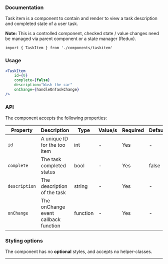 ### Documentation

Task item is a component to contain and render to view a task description and completed state of a user task.

**Note:** This is a controlled component, checked state / value changes need be managed via parent component or a state manager (Redux).

`import { TaskItem } from './components/taskitem'`

### Usage

```jsx
<TaskItem
	id={0}
	complete={false}
	description="Wash the car"
	onChange={handleOnTaskChange}
/>
```

### API

The component accepts the following properties:

Property | Description | Type | Value/s | Required | Default
-|-|-|-|-|-
`id` | A unique ID for the too item | int | - | Yes | -
`complete` | The task completed status | bool | - | Yes | false
`description` | The description of the task | string | - | Yes | -
`onChange` | The onChange event callback function | function | - | Yes | -

### Styling options

The component has no **optional** styles, and accepts no helper-classes.

---